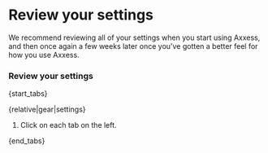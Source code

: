 # Review your settings

We recommend reviewing all of your settings when you start using Axxess, and
then once again a few weeks later once you've gotten a better feel for how
you use Axxess.

### Review your settings

{start_tabs}

{relative|gear|settings}

1. Click on each tab on the left.

{end_tabs}
